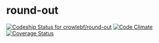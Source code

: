 # round-out

[![Codeship Status for crowlebf/round-out](https://codeship.com/projects/5db196a0-9bd0-0133-a7d7-365a6bb0c5cc/status?branch=master)](https://codeship.com/projects/126921)
[![Code Climate](https://codeclimate.com/github/crowlebf/round-out/badges/gpa.svg)](https://codeclimate.com/github/crowlebf/round-out)
[![Coverage Status](https://coveralls.io/repos/crowlebf/round-out/badge.svg?branch=master&service=github)](https://coveralls.io/github/crowlebf/round-out?branch=master)
